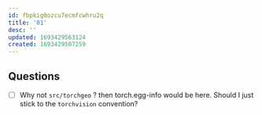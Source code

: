 ```yaml
---
id: fbpkig0ozcu7ecmfcwhru2q
title: '01'
desc: ''
updated: 1693429563124
created: 1693429507259
---
```

## Questions

- [ ] Why not `src/torchgeo` ? then torch.egg-info would be here. Should I just stick to the `torchvision` convention?
